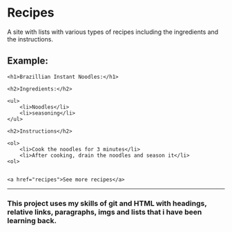 # Recipes

A site with lists with various types of recipes including the ingredients and the instructions.

## Example:



~~~
<h1>Brazillian Instant Noodles:</h1>

<h2>Ingredients:</h2>

<ul>
    <li>Noodles</li> 
    <li>seasoning</li>
</ul>

<h2>Instructions</h2>

<ol>
    <li>Cook the noodles for 3 minutes</li>
    <li>After cooking, drain the noodles and season it</li>
<ol>


<a href="recipes">See more recipes</a>

~~~




----

### This project uses my skills of git and HTML with headings, relative links, paragraphs, imgs and lists that i have been learning back.